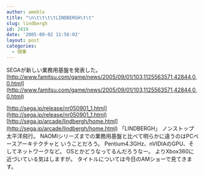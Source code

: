 ```yaml
---
author: ameblo
title: "\n\t\t\t\tLINDBERGH\t\t"
slug: lindbergh
id: 2419
date: '2005-09-02 11:56:02'
layout: post
categories:
  - 随筆
---
```


SEGAが新しい業務用基盤を発表した。 [http://www.famitsu.com/game/news/2005/09/01/103,1125563571,42844,0,0.html](http://www.famitsu.com/game/news/2005/09/01/103,1125563571,42844,0,0.html)

[http://sega.jp/release/nr050901_1.html](http://sega.jp/release/nr050901_1.html) [http://sega.jp/arcade/lindbergh/home.html](http://sega.jp/arcade/lindbergh/home.html) 「LINDBERGH」 ノンストップ太平洋飛行。 NAOMIシリーズまでの業務用基盤と比べて明らかに違うのはPCベースアーキテクチャと いうことだろう。 Pentium4.3GHz、nVIDIAのGPU、そしてネットワークなど。 OSとかどうなってるんだろうなー。 よりXbox360に近づいている気はしますが。 タイトルについては今日のAMショーで見てきます。